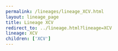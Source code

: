 ```yaml
---
permalink: /lineages/lineage_XCV.html
layout: lineage_page
title: Lineage XCV
redirect_to: ../lineage.html?lineage=XCV
lineage: XCV
children: ['XCV']
---
```

